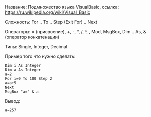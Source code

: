 Название: Подмножество языка VisualBasic, ссылка: https://ru.wikipedia.org/wiki/Visual_Basic

Сложность: For .. To .. Step (Exit For) .. Next

Операторы: = (присвоение), +, -, *, /, ^, \, Mod, MsgBox, Dim .. As, & (оператор конкатенации)

Типы: Single, Integer, Decimal

Пример того что нужно сделать:

```
Dim i As Integer
Dim a As Integer
a=2
For i=0 To 100 Step 2
a=a+5
Next
MsgBox "a=" & a
```

Вывод:

```
a=257
```
